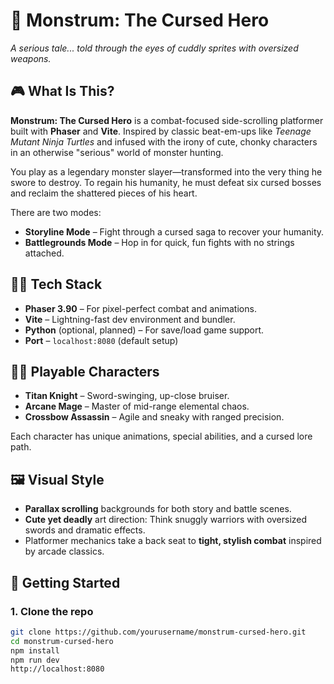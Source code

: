 # 🧸 Monstrum: The Cursed Hero

*A serious tale... told through the eyes of cuddly sprites with oversized weapons.*

## 🎮 What Is This?

**Monstrum: The Cursed Hero** is a combat-focused side-scrolling platformer built with **Phaser** and **Vite**. Inspired by classic beat-em-ups like *Teenage Mutant Ninja Turtles* and infused with the irony of cute, chonky characters in an otherwise "serious" world of monster hunting.

You play as a legendary monster slayer—transformed into the very thing he swore to destroy. To regain his humanity, he must defeat six cursed bosses and reclaim the shattered pieces of his heart.

There are two modes:
- **Storyline Mode** – Fight through a cursed saga to recover your humanity.
- **Battlegrounds Mode** – Hop in for quick, fun fights with no strings attached.

## 🧑‍💻 Tech Stack

- **Phaser 3.90** – For pixel-perfect combat and animations.
- **Vite** – Lightning-fast dev environment and bundler.
- **Python** (optional, planned) – For save/load game support.
- **Port** – `localhost:8080` (default setup)

## 🧙‍♂️ Playable Characters

- **Titan Knight** – Sword-swinging, up-close bruiser.
- **Arcane Mage** – Master of mid-range elemental chaos.
- **Crossbow Assassin** – Agile and sneaky with ranged precision.

Each character has unique animations, special abilities, and a cursed lore path.

## 🖼️ Visual Style

- **Parallax scrolling** backgrounds for both story and battle scenes.
- **Cute yet deadly** art direction: Think snuggly warriors with oversized swords and dramatic effects.
- Platformer mechanics take a back seat to **tight, stylish combat** inspired by arcade classics.

## 🚀 Getting Started

### 1. Clone the repo
```bash
git clone https://github.com/yourusername/monstrum-cursed-hero.git
cd monstrum-cursed-hero
npm install
npm run dev
http://localhost:8080

